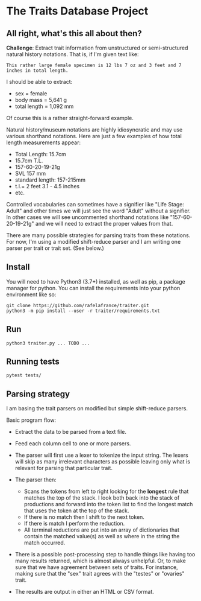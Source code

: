# The Traits Database Project

## All right, what's this all about then?
**Challenge**: Extract trait information from unstructured or semi-structured natural history notations. That is, if I'm given text like:

 ```This rather large female specimen is 12 lbs 7 oz and 3 feet and 7 inches in total length.```

 I should be able to extract:

 - sex = female
 - body mass = 5,641 g
 - total length = 1,092 mm


 Of course this is a rather straight-forward example.

 Natural history/museum notations are highly idiosyncratic and may use various shorthand notations. Here are just a few examples of how total length measurements appear:

 - Total Length: 15.7cm
 - 15.7cm T.L.
 - 157-60-20-19-21g
 - SVL 157 mm
 - standard length: 157-215mm
 - t.l.= 2 feet 3.1 - 4.5 inches
 - etc.

Controlled vocabularies can sometimes have a signifier like "Life Stage: Adult" and other times we will just see the word "Adult" without a signifier. In other cases we will see uncommented shorthand notations like "157-60-20-19-21g" and we will need to extract the proper values from that.

There are many possible strategies for parsing traits from these notations. For now, I'm using a modified shift-reduce parser and I am writing one parser per trait or trait set. (See below.)

## Install
You will need to have Python3 (3.7+) installed, as well as pip, a package manager for python. You can install the requirements into your python environment like so:
```
git clone https://github.com/rafelafrance/traiter.git
python3 -m pip install --user -r traiter/requirements.txt
```

## Run
```
python3 traiter.py ... TODO ...
```
## Running tests
```
pytest tests/
```

## Parsing strategy
I am basing the trait parsers on modified but simple shift-reduce parsers.

Basic program flow:

* Extract the data to be parsed from a text file.

* Feed each column cell to one or more parsers.

* The parser will first use a lexer to tokenize the input string. The lexers will skip as many irrelevant characters as possible leaving only what is relevant for parsing that particular trait.

* The parser then:
  - Scans the tokens from left to right looking for the **longest** rule that matches the top of the stack. I look both back into the stack of productions and forward into the token list to find the longest match that uses the token at the top of the stack.
  - If there is no match then I shift to the next token.
  - If there is match I perform the reduction.
  - All terminal reductions are put into an array of dictionaries that contain the matched value(s) as well as where in the string the match occurred.


* There is a possible post-processing step to handle things like having too many results returned, which is almost always unhelpful. Or, to make sure that we have agreement between sets of traits. For instance, making sure that the "sex" trait agrees with the "testes" or "ovaries" trait.

* The results are output in either an HTML or CSV format.
